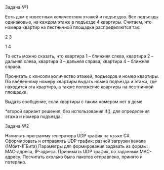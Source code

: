 Задача №1

Есть дом с известным количеством этажей и подъездов. Все подъезды одинаковые, на
каждом этаже в подъезде 4 квартиры.
Считаем, что номера квартир на лестничной площадке распределяются так:

 2      3
 
 1	4

То есть можно сказать, что квартира 1 – ближняя слева, квартира 2 – дальняя слева,
квартира 3 – дальняя справа, квартира 4 – ближняя справа.

Прочитать с консоли количество этажей, подъездов и номер квартиры. По введенному
номеру квартиры выдать номер подъезда и этажа, где находится эта квартира, а также
положение квартиры на лестничной площадке.

Выдать сообщение, если квартиры с таким номером нет в доме

*второй вариант решения, без использования if(), для определения этажа и номера
подъезда.


Задача №2

Написать программу генератора UDP трафик на языке C#.
Сформировать и отправлять UDP трафик: разной загрузки канала (1Мбит-1ГБита)
Параметры для формирования задавать из формы: МАС-адреса, IP-адреса.
Принимать UDP трафик, по заданным МАС-адресу.
Посчитать сколько было пакетов отправлено, принято и потеряно.


